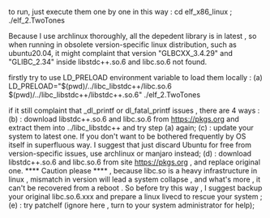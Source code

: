 
to run, just execute them one by one in this way :
	cd elf_x86_linux ;
	./elf_2.TwoTones

Because I use archlinux thoroughly, all the depedent library is in latest , so when running in obsolete version-specific linux distribution,
such as ubuntu20.04, it might complaint that version "GLBCXX_3.4.29" and "GLIBC_2.34" inside libstdc++.so.6 and libc.so.6 not found.

firstly try to use LD_PRELOAD environment variable to load them locally :
	(a) LD_PRELOAD="$(pwd)/../libc_libstdc++/libc.so.6  $(pwd)/../libc_libstdc++/libstdc++.so.6" ./elf_2.TwoTones

if it still complaint that _dl_printf or dl_fatal_printf issues , there are 4 ways :
	(b) : download libstdc++.so.6 and libc.so.6 from https://pkgs.org and extract them into ../libc_libstdc++ and try step (a) again;
	(c) : update your system to latest one.
		If you don't want to be bothered frequently by OS itself in superfluous way.
		I suggest that just discard Ubuntu for free from version-specific issues, use archlinux or manjaro instead;
	(d) : download libstdc++.so.6 and libc.so.6 from site https://pkgs.org , and replace original one.
		**** Caution please **** , because libc.so is a heavy infrastructure in linux , mismatch in version will lead
		a system collapse , and what's more , it can't be recovered from a reboot . So before try this way , 
		I suggest backup your original libc.so.6.xxx and prepare a linux livecd to rescue your system ;
	(e) : try patchelf (ignore here , turn to your system administrator for help);
